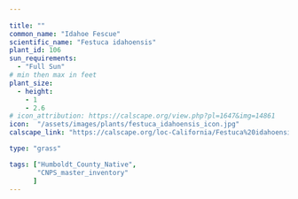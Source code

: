 ```yaml
---
 
title: ""
common_name: "Idahoe Fescue"
scientific_name: "Festuca idahoensis"
plant_id: 106 
sun_requirements:
  - "Full Sun"
# min then max in feet
plant_size:
  - height: 
    - 1
    - 2.6
# icon_attribution: https://calscape.org/view.php?pl=1647&img=14861
icon:  "/assets/images/plants/festuca_idahoensis_icon.jpg"
calscape_link: "https://calscape.org/loc-California/Festuca%20idahoensis(%20)"

type: "grass"

tags: ["Humboldt_County_Native",
       "CNPS_master_inventory"
      ]
---
```




